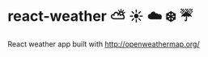 # react-weather :partly_sunny: :sunny: :cloud: :snowflake: :umbrella:
React weather app built with http://openweathermap.org/
